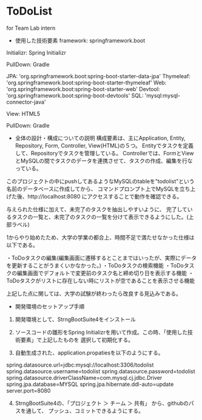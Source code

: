 # ToDoList
for Team Lab intern

- 使用した技術要素
framework:  springframework.boot

Initializr: Spring Initializr

PullDown:   Gradle

JPA:        'org.springframework.boot:spring-boot-starter-data-jpa'
Thymeleaf:	'org.springframework.boot:spring-boot-starter-thymeleaf'
Web:        'org.springframework.boot:spring-boot-starter-web'
Devtool:    'org.springframework.boot:spring-boot-devtools'
SQL:        'mysql:mysql-connector-java'

View:       HTML5

PullDown:   Gradle


- 全体の設計・構成についての説明
構成要素は、主にApplication, Entity, Repository, Form, Controller, View(HTML)の５つ。
Entityでタスクを定義して、Repositoryでタスクを管理している。
Controllerでは、FormとViewとMySQLの間でタスクのデータを連携させて、タスクの作成、編集を行なっている。

このプロジェクトの中にpushしてあるようなMySQLのtableを"todolist"という名前のデータベースに作成してから、
コマンドプロンプト上でMySQLを立ち上げた後、http://localhost:8080 にアクセスすることで動作を確認できる。

与えられた仕様に加えて、未完了のタスクを抽出しやすいように、
完了しているタスクの一覧と、未完了のタスクの一覧を分けて表示できるようにした。(上部ラベル)

1からやり始めたため、大学の学業の都合上、時間不足で満たせなかった仕様は以下である。

・ToDoタスクの編集(編集画面に遷移するとことまではいったが、実際にデータを更新することがうまくいかなかった。)
・ToDoタスクの検索機能
・ToDoタスクの編集画面でデフォルトで変更前のタスク名と締め切り日を表示する機能
・ToDoタスクがリストに存在しない時にリストが空であることを表示させる機能

上記した点に関しては、大学の試験が終わったら改良する見込みである。


- 開発環境のセットアップ手順
1. 開発環境として、StrngBootSuite4をインストール

2. ソースコードの雛形をSpring Initializrを用いて作成。この時、「使用した技術要素」で上記したものを
選択して初期化する。

3. 自動生成された、application.propatiesを以下のようにする。

spring.datasource.url=jdbc:mysql://localhost:3306/todolist
spring.datasource.username=todolist
spring.datasource.password=todolist
spring.datasource.driverClassName=com.mysql.cj.jdbc.Driver
spring.jpa.database=MYSQL
spring.jpa.hibernate.ddl-auto=update
server.port=8080

4. StrngBootSuite4の、「プロジェクト ＞ チーム ＞ 共有」 から、githubのパスを通して、
プッシュ、コミットできるようにする。
